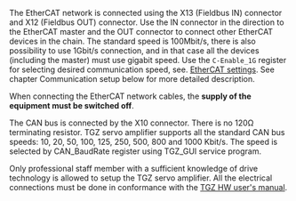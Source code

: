 The EtherCAT network is connected using the X13 (Fieldbus IN) connector and X12 (Fieldbus OUT) connector.
Use the IN connector in the direction to the EtherCAT master and the OUT connector to connect other EtherCAT devices in the chain.
The standard speed is 100Mbit/s, there is also possibility to use 1Gbit/s connection, and in that case all the devices (including the master) must use gigabit speed.
Use the `C-Enable_1G` register for selecting desired communication speed, see. [EtherCAT settings](../../COEFW/md/EtherCAT.en.md#ECATcommSettings).
See chapter Communication setup below for more detailed description.   

When connecting the EtherCAT network cables, the **supply of the equipment must be switched off**.   

The CAN bus is connected by the X10 connector.
There is no 120Ω terminating resistor.
TGZ servo amplifier supports all the standard CAN bus speeds: 10, 20, 50, 100, 125, 250, 500, 800 and 1000 Kbit/s.
The speed is selected by CAN_BaudRate register using TGZ_GUI service program.   

Only professional staff member with a sufficient knowledge of drive technology is allowed to setup the TGZ servo amplifier.
All the electrical connections must be done in conformance with the [TGZ HW user's manual](../../../../CZ/TGZ/TGZ-D-48-13_26/md/mark.md).